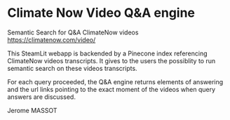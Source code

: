 # Climate Now Video Q&A engine

Semantic Search for Q&amp;A ClimateNow videos
https://climatenow.com/video/

This SteamLit webapp is backended by a Pinecone index referencing ClimateNow videos transcripts.
It gives to the users the possiblity to run semantic search on these videos transcripts.

For each query proceeded, the Q&A engine returns elements of answering and the url links pointing to
the exact moment of the videos when query answers are discussed.

Jerome MASSOT

